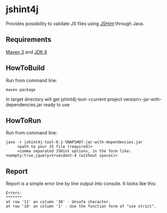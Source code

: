 jshint4j
========

Provides possibility to validate JS files using [JSHint](http://www.jshint.com/) through Java.

## Requirements 
[Maven 3](http://maven.apache.org) and [JDK 6](http://www.oracle.com/technetwork/java/javase/downloads/index.html)

## HowToBuild

Run from command line: 
<pre><code>maven package</code></pre> 

In target directory will get jshint4j-tool-&lt;current project version&gt;-jar-with-dependencies.jar ready to use

## HowToRun

Run from command line:
<pre><code>java -r jshint4j-tool-0.1-SNAPSHOT-jar-with-dependencies.jar  
     &lt;path to your JS file (required)> 
     &lt;comma separated JSHint options, in the form like: noempty:true,jquery=trueident:4 (without spaces)>
</code></pre>

## Report

Report is a simple error line by line output into console. It looks like this:

<pre><code>Errors:
*******
at row '11' an column '38' - Unsafe character.
at row '18' an column '1' - Use the function form of "use strict".
</code></pre>